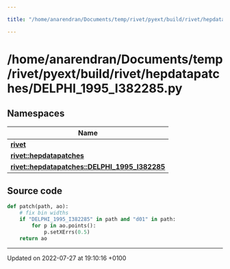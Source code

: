 ```yaml
---

title: "/home/anarendran/Documents/temp/rivet/pyext/build/rivet/hepdatapatches/DELPHI_1995_I382285.py"

---
```


# /home/anarendran/Documents/temp/rivet/pyext/build/rivet/hepdatapatches/DELPHI_1995_I382285.py



## Namespaces

| Name           |
| -------------- |
| **[rivet](http://example.org/namespaces/namespacerivet/)**  |
| **[rivet::hepdatapatches](http://example.org/namespaces/namespacerivet_1_1hepdatapatches/)**  |
| **[rivet::hepdatapatches::DELPHI_1995_I382285](http://example.org/namespaces/namespacerivet_1_1hepdatapatches_1_1delphi__1995__i382285/)**  |




## Source code

```python
def patch(path, ao):
    # fix bin widths
    if "DELPHI_1995_I382285" in path and "d01" in path:
        for p in ao.points():
            p.setXErrs(0.5)
    return ao
```


-------------------------------

Updated on 2022-07-27 at 19:10:16 +0100
